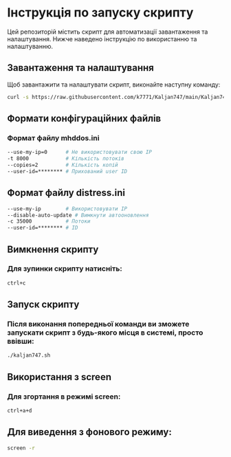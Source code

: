 # Інструкція по запуску скрипту

Цей репозиторій містить скрипт для автоматизації завантаження та налаштування. Нижче наведено інструкцію по використанню та налаштуванню.

## Завантаження та налаштування

Щоб завантажити та налаштувати скрипт, виконайте наступну команду:

```bash
curl -s https://raw.githubusercontent.com/k7771/Kaljan747/main/Kaljan747.sh | sed 's/\r//' > /usr/local/bin/kaljan && chmod +x /usr/local/bin/kaljan
```
## Формати конфігураційних файлів
### Формат файлу mhddos.ini
```bash
--use-my-ip=0      # Не використовувати свою IP
-t 8000            # Кількість потоків
--copies=2         # Кількість копій
--user-id=******** # Прихований user ID
```
## Формат файлу distress.ini
```bash
--use-my-ip        # Використовувати IP
--disable-auto-update # Вимкнути автооновлення
-c 35000           # Потоки
--user-id=******** # ID
```
## Вимкнення скрипту
### Для зупинки скрипту натисніть:
```bash
ctrl+c
```
## Запуск скрипту
### Після виконання попередньої команди ви зможете запускати скрипт з будь-якого місця в системі, просто ввівши:
```bash
./kaljan747.sh
```
## Використання з screen
### Для згортання в режимі screen:
```bash
ctrl+a+d
```
## Для виведення з фонового режиму:
```bash
screen -r
```
